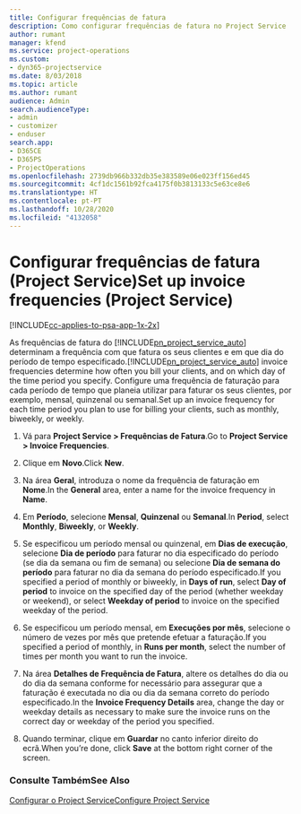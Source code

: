 ```yaml
---
title: Configurar frequências de fatura
description: Como configurar frequências de fatura no Project Service
author: rumant
manager: kfend
ms.service: project-operations
ms.custom:
- dyn365-projectservice
ms.date: 8/03/2018
ms.topic: article
ms.author: rumant
audience: Admin
search.audienceType:
- admin
- customizer
- enduser
search.app:
- D365CE
- D365PS
- ProjectOperations
ms.openlocfilehash: 2739db966b332db35e383589e06e023ff156ed45
ms.sourcegitcommit: 4cf1dc1561b92fca4175f0b3813133c5e63ce8e6
ms.translationtype: HT
ms.contentlocale: pt-PT
ms.lasthandoff: 10/28/2020
ms.locfileid: "4132058"
---
```

# <a name="set-up-invoice-frequencies-project-service"></a><span data-ttu-id="b6384-103">Configurar frequências de fatura (Project Service)</span><span class="sxs-lookup"><span data-stu-id="b6384-103">Set up invoice frequencies (Project Service)</span></span>

[!INCLUDE[cc-applies-to-psa-app-1x-2x](../includes/cc-applies-to-psa-app-1x-2x.md)]

<span data-ttu-id="b6384-104">As frequências de fatura do [!INCLUDE[pn_project_service_auto](../includes/pn-project-service-auto.md)] determinam a frequência com que fatura os seus clientes e em que dia do período de tempo especificado.</span><span class="sxs-lookup"><span data-stu-id="b6384-104">[!INCLUDE[pn_project_service_auto](../includes/pn-project-service-auto.md)] invoice frequencies determine how often you bill your clients, and on which day of the time period you specify.</span></span> <span data-ttu-id="b6384-105">Configure uma frequência de faturação para cada período de tempo que planeia utilizar para faturar os seus clientes, por exemplo, mensal, quinzenal ou semanal.</span><span class="sxs-lookup"><span data-stu-id="b6384-105">Set up an invoice frequency for each time period you plan to use for billing your clients, such as monthly, biweekly, or weekly.</span></span>  
  
1.  <span data-ttu-id="b6384-106">Vá para **Project Service > Frequências de Fatura**.</span><span class="sxs-lookup"><span data-stu-id="b6384-106">Go to **Project Service > Invoice Frequencies**.</span></span>  
  
2.  <span data-ttu-id="b6384-107">Clique em **Novo**.</span><span class="sxs-lookup"><span data-stu-id="b6384-107">Click **New**.</span></span>  
  
3.  <span data-ttu-id="b6384-108">Na área **Geral**, introduza o nome da frequência de faturação em **Nome**.</span><span class="sxs-lookup"><span data-stu-id="b6384-108">In the **General** area, enter a name for the invoice frequency in **Name**.</span></span>  
  
4.  <span data-ttu-id="b6384-109">Em **Período**, selecione **Mensal**, **Quinzenal** ou **Semanal**.</span><span class="sxs-lookup"><span data-stu-id="b6384-109">In **Period**, select **Monthly**, **Biweekly**, or **Weekly**.</span></span>  
  
5.  <span data-ttu-id="b6384-110">Se especificou um período mensal ou quinzenal, em **Dias de execução**, selecione **Dia de período** para faturar no dia especificado do período (se dia da semana ou fim de semana) ou selecione **Dia de semana do período** para faturar no dia da semana do período especificado.</span><span class="sxs-lookup"><span data-stu-id="b6384-110">If you specified a period of monthly or biweekly, in **Days of run**, select **Day of period** to invoice on the specified day of the period (whether weekday or weekend), or select **Weekday of period** to invoice on the specified weekday of the period.</span></span>  
  
6.  <span data-ttu-id="b6384-111">Se especificou um período mensal, em **Execuções por mês**, selecione o número de vezes por mês que pretende efetuar a faturação.</span><span class="sxs-lookup"><span data-stu-id="b6384-111">If you specified a period of monthly, in **Runs per month**, select the number of times per month you want to run the invoice.</span></span>  
  
7.  <span data-ttu-id="b6384-112">Na área **Detalhes de Frequência de Fatura**, altere os detalhes do dia ou do dia da semana conforme for necessário para assegurar que a faturação é executada no dia ou dia da semana correto do período especificado.</span><span class="sxs-lookup"><span data-stu-id="b6384-112">In the **Invoice Frequency Details** area, change the day or weekday details as necessary to make sure the invoice runs on the correct day or weekday of the period you specified.</span></span>  
  
8.  <span data-ttu-id="b6384-113">Quando terminar, clique em **Guardar** no canto inferior direito do ecrã.</span><span class="sxs-lookup"><span data-stu-id="b6384-113">When you’re done, click **Save** at the bottom right corner of the screen.</span></span>  
  
### <a name="see-also"></a><span data-ttu-id="b6384-114">Consulte Também</span><span class="sxs-lookup"><span data-stu-id="b6384-114">See Also</span></span>  
 [<span data-ttu-id="b6384-115">Configurar o Project Service</span><span class="sxs-lookup"><span data-stu-id="b6384-115">Configure Project Service</span></span>](../psa/configure.md)
